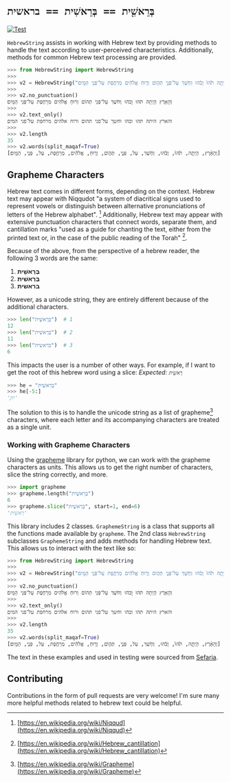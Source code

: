 # `בְּרֵאשִׁ֖ית == בְּרֵאשִׁית == בראשית`

[![Test](https://github.com/avi-perl/HebrewString/actions/workflows/test.yml/badge.svg)](https://github.com/avi-perl/HebrewString/actions/workflows/test.yml)

`HebrewString` assists in working with Hebrew text by providing methods to handle the text according to user-perceived
characteristics. Additionally, methods for common Hebrew text processing are provided.


```python
>>> from HebrewString import HebrewString
>>>
>>> v2 = HebrewString("וְהָאָ֗רֶץ הָיְתָ֥ה תֹ֙הוּ֙ וָבֹ֔הוּ וְחֹ֖שֶׁךְ עַל־פְּנֵ֣י תְה֑וֹם וְר֣וּחַ אֱלֹהִ֔ים מְרַחֶ֖פֶת עַל־פְּנֵ֥י הַמָּֽיִם׃")
>>>
>>> v2.no_punctuation()
וְהָאָרֶץ הָיְתָה תֹהוּ וָבֹהוּ וְחֹשֶׁךְ עַל־פְּנֵי תְהוֹם וְרוּחַ אֱלֹהִים מְרַחֶפֶת עַל־פְּנֵי הַמָּיִם׃
>>>
>>> v2.text_only()
והארץ היתה תהו ובהו וחשך על־פני תהום ורוח אלהים מרחפת על־פני המים
>>>
>>> v2.length
35
>>> v2.words(split_maqaf=True)
[וְהָאָ֗רֶץ, הָיְתָ֥ה, תֹ֙הוּ֙, וָבֹ֔הוּ, וְחֹ֖שֶׁךְ, עַל, פְּנֵ֣י, תְה֑וֹם, וְר֣וּחַ, אֱלֹהִ֔ים, מְרַחֶ֖פֶת, עַל, פְּנֵ֥י, הַמָּֽיִם׃]
```

## Grapheme Characters
Hebrew text comes in different forms, depending on the context. Hebrew text may appear with Niqqudot 
"a system of diacritical signs used to represent vowels or distinguish between alternative pronunciations of letters 
of the Hebrew alphabet". [^1] Additionally, Hebrew text may appear with extensive punctuation characters that connect 
words, separate them, and cantillation marks "used as a guide for chanting the text, either from the printed text or, 
in the case of the public reading of the Torah" [^2].   

Because of the above, from the perspective of a hebrew reader, the following 3 words are the same:
1. **בְּרֵאשִׁ֖ית**
2. **בְּרֵאשִׁית**
3. **בראשית**

However, as a unicode string, they are entirely different because of the additional characters.
```python
>>> len("בְּרֵאשִׁ֖ית")  # 1
12
>>> len("בְּרֵאשִׁית")  # 2
11
>>> len("בראשית")  # 3
6  
```
This impacts the user is a number of other ways. For example, if I want to get the root of this hebrew word using a slice:
_Expected: `רֵאשִׁ֖ית`_
```python
>>> he = "בְּרֵאשִׁ֖ית"
>>> he[-5:]
'ִׁ֖ית'
```
The solution to this is to handle the unicode string as a list of grapheme[^3] characters, where each letter and its 
accompanying characters are treated as a single unit. 

### Working with Grapheme Characters
Using the [grapheme](https://github.com/alvinlindstam/grapheme) library for python, we can work with the grapheme 
characters as units. This allows us to get the right number of characters, slice the string correctly, and more.
```python
>>> import grapheme
>>> grapheme.length("בְּרֵאשִׁ֖ית")
6
>>> grapheme.slice("בְּרֵאשִׁ֖ית", start=1, end=6)
'רֵאשִׁ֖ית'
```
This library includes 2 classes. `GraphemeString` is a class that supports all the functions made available by `grapheme`.
The 2nd class `HebrewString` subclasses `GraphemeString` and adds methods for handling Hebrew text. This allows us to 
interact with the text like so:
```python
>>> from HebrewString import HebrewString
>>>
>>> v2 = HebrewString("וְהָאָ֗רֶץ הָיְתָ֥ה תֹ֙הוּ֙ וָבֹ֔הוּ וְחֹ֖שֶׁךְ עַל־פְּנֵ֣י תְה֑וֹם וְר֣וּחַ אֱלֹהִ֔ים מְרַחֶ֖פֶת עַל־פְּנֵ֥י הַמָּֽיִם׃")
>>>
>>> v2.no_punctuation()
וְהָאָרֶץ הָיְתָה תֹהוּ וָבֹהוּ וְחֹשֶׁךְ עַל־פְּנֵי תְהוֹם וְרוּחַ אֱלֹהִים מְרַחֶפֶת עַל־פְּנֵי הַמָּיִם׃
>>>
>>> v2.text_only()
והארץ היתה תהו ובהו וחשך על־פני תהום ורוח אלהים מרחפת על־פני המים
>>>
>>> v2.length
35
>>> v2.words(split_maqaf=True)
[וְהָאָ֗רֶץ, הָיְתָ֥ה, תֹ֙הוּ֙, וָבֹ֔הוּ, וְחֹ֖שֶׁךְ, עַל, פְּנֵ֣י, תְה֑וֹם, וְר֣וּחַ, אֱלֹהִ֔ים, מְרַחֶ֖פֶת, עַל, פְּנֵ֥י, הַמָּֽיִם׃]
```

The text in these examples and used in testing were sourced from [Sefaria](https://github.com/Sefaria/Sefaria-Export).

## Contributing 
Contributions in the form of pull requests are very welcome! I'm sure many more helpful methods related to hebrew text 
could be helpful.

[^1]: [https://en.wikipedia.org/wiki/Niqqud](https://en.wikipedia.org/wiki/Niqqud)
[^2]: [https://en.wikipedia.org/wiki/Hebrew_cantillation](https://en.wikipedia.org/wiki/Hebrew_cantillation)
[^3]: [https://en.wikipedia.org/wiki/Grapheme](https://en.wikipedia.org/wiki/Grapheme)